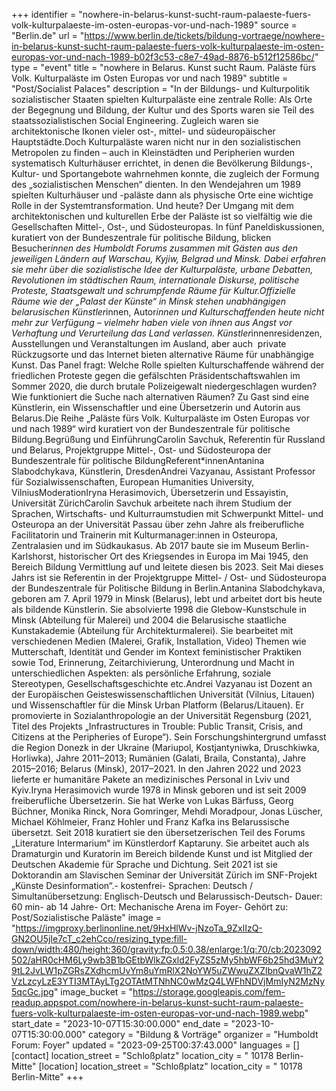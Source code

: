 +++
identifier = "nowhere-in-belarus-kunst-sucht-raum-palaeste-fuers-volk-kulturpalaeste-im-osten-europas-vor-und-nach-1989"
source = "Berlin.de"
url = "https://www.berlin.de/tickets/bildung-vortraege/nowhere-in-belarus-kunst-sucht-raum-palaeste-fuers-volk-kulturpalaeste-im-osten-europas-vor-und-nach-1989-b02f3c53-c8e7-49ad-8876-b512f12586bc/"
type = "event"
title = "nowhere in Belarus. Kunst sucht Raum. Paläste fürs Volk. Kulturpaläste im Osten Europas vor und nach 1989"
subtitle = "Post/Socialist Palaces"
description = "In der Bildungs- und Kulturpolitik sozialistischer Staaten spielten Kulturpaläste eine zentrale Rolle: Als Orte der Begegnung und Bildung, der Kultur und des Sports waren sie Teil des staatssozialistischen Social Engineering. Zugleich waren sie architektonische Ikonen vieler ost-, mittel- und südeuropäischer Hauptstädte.Doch Kulturpaläste waren nicht nur in den sozialistischen Metropolen zu finden – auch in Kleinstädten und Peripherien wurden systematisch Kulturhäuser errichtet, in denen die Bevölkerung Bildungs-, Kultur- und Sportangebote wahrnehmen konnte, die zugleich der Formung des „sozialistischen Menschen“ dienten. In den Wendejahren um 1989 spielten Kulturhäuser und -paläste dann als physische Orte eine wichtige Rolle in der Systemtransformation. Und heute? Der Umgang mit dem architektonischen und kulturellen Erbe der Paläste ist so vielfältig wie die Gesellschaften Mittel-, Ost-, und Südosteuropas. In fünf Paneldiskussionen, kuratiert von der Bundeszentrale für politische Bildung, blicken Besucher*innen des Humboldt Forums zusammen mit Gästen aus den jeweiligen Ländern auf Warschau, Kyjiw, Belgrad und Minsk. Dabei erfahren sie mehr über die sozialistische Idee der Kulturpaläste, urbane Debatten, Revolutionen im städtischen Raum, internationale Diskurse, politische Proteste, Staatsgewalt und schrumpfende Räume für Kultur.Offizielle Räume wie der „Palast der Künste“ in Minsk stehen unabhängigen belarusischen Künstler*innen, Autor*innen und Kulturschaffenden heute nicht mehr zur Verfügung – vielmehr haben viele von ihnen aus Angst vor Verhaftung und Verurteilung das Land verlassen. Künstler*innenresidenzen, Ausstellungen und Veranstaltungen im Ausland, aber auch  private Rückzugsorte und das Internet bieten alternative Räume für unabhängige Kunst. Das Panel fragt: Welche Rolle spielten Kulturschaffende während der friedlichen Proteste gegen die gefälschten Präsidentschaftswahlen im Sommer 2020, die durch brutale Polizeigewalt niedergeschlagen wurden? Wie funktioniert die Suche nach alternativen Räumen? Zu Gast sind eine Künstlerin, ein Wissenschaftler und eine Übersetzerin und Autorin aus Belarus.Die Reihe „Paläste fürs Volk. Kulturpaläste im Osten Europas vor und nach 1989“ wird kuratiert von der Bundeszentrale für politische Bildung.Begrüßung und EinführungCarolin Savchuk, Referentin für Russland und Belarus, Projektgruppe Mittel-, Ost- und Südosteuropa der Bundeszentrale für politische BildungReferent*innenAntanina Slabodchykava, Künstlerin, DresdenAndrei Vazyanau, Assistant Professor für Sozialwissenschaften, European Humanities University, VilniusModerationIryna Herasimovich, Übersetzerin und Essayistin, Universität ZürichCarolin Savchuk arbeitete nach ihrem Studium der Sprachen, Wirtschafts- und Kulturraumstudien mit Schwerpunkt Mittel- und Osteuropa an der Universität Passau über zehn Jahre als freiberufliche Facilitatorin und Trainerin mit Kulturmanager:innen in Osteuropa, Zentralasien und im Südkaukasus. Ab 2017 baute sie im Museum Berlin-Karlshorst, historischer Ort des Kriegsendes in Europa im Mai 1945, den Bereich Bildung  Vermittlung auf und leitete diesen bis 2023. Seit Mai dieses Jahrs ist sie Referentin in der Projektgruppe Mittel- / Ost- und Südosteuropa der Bundeszentrale für Politische Bildung in Berlin.Antanina Slabodchykava, geboren am 7. April 1979 in Minsk (Belarus), lebt und arbeitet dort bis heute als bildende Künstlerin. Sie absolvierte 1998 die Glebow-Kunstschule in Minsk (Abteilung für Malerei) und 2004 die Belarusische staatliche Kunstakademie (Abteilung für Architekturmalerei). Sie bearbeitet mit verschiedenen Medien (Malerei, Grafik, Installation, Video) Themen wie Mutterschaft, Identität und Gender im Kontext feministischer Praktiken sowie Tod, Erinnerung, Zeitarchivierung, Unterordnung und Macht in unterschiedlichen Aspekten: als persönliche Erfahrung, soziale Stereotypen, Gesellschaftsgeschichte etc.Andrei Vazyanau ist Dozent an der Europäischen Geisteswissenschaftlichen Universität (Vilnius, Litauen) und Wissenschaftler für die Minsk Urban Platform (Belarus/Litauen). Er promovierte in Sozialanthropologie an der Universität Regensburg (2021, Titel des Projekts „Infrastructures in Trouble: Public Transit, Crisis, and Citizens at the Peripheries of Europe“). Sein Forschungshintergrund umfasst die Region Donezk in der Ukraine (Mariupol, Kostjantyniwka, Druschkiwka, Horliwka), Jahre 2011–2013; Rumänien (Galati, Braila, Constanta), Jahre 2015–2016; Belarus (Minsk), 2017–2021. In den Jahren 2022 und 2023 lieferte er humanitäre Pakete an medizinisches Personal in Lviv und Kyiv.Iryna Herasimovich wurde 1978 in Minsk geboren und ist seit 2009 freiberufliche Übersetzerin. Sie hat Werke von Lukas Bärfuss, Georg Büchner, Monika Rinck, Nora Gomringer, Mehdi Moradpour, Jonas Lüscher, Michael Köhlmeier, Franz Hohler und Franz Kafka ins Belarussische übersetzt. Seit 2018 kuratiert sie den über­setzerischen Teil des Forums „Literature Intermarium“ im Künstlerdorf Kaptaruny. Sie arbeitet auch als Dramaturgin und Kuratorin im Bereich bildende Kunst und ist Mitglied der Deutschen Akademie für Sprache und Dichtung. Seit 2021 ist sie Doktorandin am Slavischen Seminar der Universität Zürich im SNF-Projekt „Künste  Desinformation“.- kostenfrei- Sprachen: Deutsch / Simultanübersetzung: Englisch-Deutsch und Belarussisch-Deutsch- Dauer: 60 min- ab 14 Jahre- Ort: Mechanische Arena im Foyer- Gehört zu: Post/Sozialistische Paläste"
image = "https://imgproxy.berlinonline.net/9HxHlWv-jNzoTa_9ZxlIzQ-GN2OU5jIe7cT_c2ehCco/resizing_type:fill-down/width:480/height:360/gravity:fp:0.5:0.38/enlarge:1/q:70/cb:2023092502/aHR0cHM6Ly9wb3B1bGEtbWlkZGxld2FyZS5zMy5hbWF6b25hd3MuY29tL2JvLW1pZGRsZXdhcmUvYm8uYmRlX2NoYW5uZWwuZXZlbnQvaW1hZ2VzLzcyLzE3YTI3MTAyLTg2OTAtMTNhNC0wMzQ4LWFhNDVjMmIyN2MzNy5qcGc.jpg"
image_bucket = "https://storage.googleapis.com/fem-readup.appspot.com/nowhere-in-belarus-kunst-sucht-raum-palaeste-fuers-volk-kulturpalaeste-im-osten-europas-vor-und-nach-1989.webp"
start_date = "2023-10-07T15:30:00.000"
end_date = "2023-10-07T15:30:00.000"
category = "Bildung & Vorträge"
organizer = "Humboldt Forum: Foyer"
updated = "2023-09-25T00:37:43.000"
languages = []
[contact]
location_street = "Schloßplatz"
location_city = " 10178 Berlin-Mitte"
[location]
location_street = "Schloßplatz"
location_city = " 10178 Berlin-Mitte"
+++